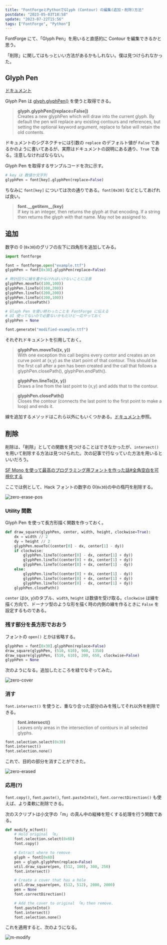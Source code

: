 ```yaml
---
title: "FontForgeとPythonでGlyph (Contour) の編集(追加・削除)方法"
postdate: "2023-05-03T18:58"
update: "2023-07-22T15:56"
tags: ["FontForge", "Python"]
---
```


FontForge にて、「Glyph Pen」を用いると直感的に Contour を編集できるかと思う。

「削除」に関してはもっといい方法があるかもしれない。僕は見つけられなかった。

## Glyph Pen

[ドキュメント](https://fontforge.org/docs/scripting/python/fontforge.html#glyph-pen)

Glyph Pen は [glyph.glyphPen()](https://fontforge.org/docs/scripting/python/fontforge.html#fontforge.glyph.glyphPen) を使うと取得できる。

> **glyph.glyphPen([replace=False])**  
> Creates a new glyphPen which will draw into the current glyph. By default the pen will replace any existing contours and references, but setting the optional keyword argument, replace to false will retain the old contents.

ドキュメントのシグネクチャには引数の `replace` のデフォルト値が `False` であるかのように書いてあるが、実際はドキュメントの説明にある通り、`True` である。注意しなければならない。

Glyph Pen を取得するサンプルコードを次に示す。

```python
# key は 数値か文字列
glyphPen = font[key].glyphPen(replace=False)
```

ちなみに `font[key]` については次の通りである。`font[0x30]` などとしてあげれば良い。

> **font.\_\_getitem\_\_(key)**  
> If key is an integer, then returns the glyph at that encoding. If a string then returns the glyph with that name. May not be assigned to.

## 追加

数字の 0 (`0x30`)のグリフの左下に四角形を追加してみる。

```python
import fontforge

font = fontforge.open("example.ttf")
glyphPen = font[0x30].glyphPen(replace=False)

# 時計回りに線を書かなければいけないことに注意
glyphPen.moveTo((100,100))
glyphPen.lineTo((100,200))
glyphPen.lineTo((200,200))
glyphPen.lineTo((200,100))
glyphPen.closePath()

# Glaph Pen を使い終わったことを FontForge に伝える
# UI 使ってないので必要ないかもだけど一応やっておく
glyphPen = None

font.generate("modified-example.ttf")
```

それぞれドキュメントを引用しておく。

> **glyphPen.moveTo((x, y))**  
> With one exception this call begins every contor and creates an on curve point at (x,y) as the start point of that contour. This should be the first call after a pen has been created and the call that follows a glyphPen.closePath(), glyphPen.endPath().

> **glyphPen.lineTo((x, y))**  
> Draws a line from the last point to (x,y) and adds that to the contour.

> **glyphPen.closePath()**  
> Closes the contour (connects the last point to the first point to make a loop) and ends it.

線を追加するメソッドはこれら以外にもいくつかある。[ドキュメント](https://fontforge.org/docs/scripting/python/fontforge.html#glyph-pen)参照。

## 削除

削除は、「削除」としての関数を見つけることはできなかったが、`intersect()` を用いて削除する方法は見つけられた。次の記事で行なっていた方法を用いるといいだろう。

[SF Mono を使って最高のプログラミング用フォントを作った話#全角空白を可視化する](https://qiita.com/delphinus/items/f472eb04ff91daf44274#3-%E5%85%A8%E8%A7%92%E7%A9%BA%E7%99%BD%E3%82%92%E5%8F%AF%E8%A6%96%E5%8C%96%E3%81%99%E3%82%8B)

ここでは例として、Hack フォントの数字の 0(`0x30`)の中の楕円を削除する。

![zero-erase-pos](./zero-erase-pos.png)

### Utility 関数

Glyph Pen を使って長方形描く関数を作っておく。

```python
def draw_square(glyphPen, center, width, height, clockwise=True):
    dx = width // 2
    dy = height // 2
    glyphPen.moveTo((center[0] - dx, center[1] - dy))
    if clockwise:
        glyphPen.lineTo((center[0] - dx, center[1] + dy))
        glyphPen.lineTo((center[0] + dx, center[1] + dy))
        glyphPen.lineTo((center[0] + dx, center[1] - dy))
    else:
        glyphPen.lineTo((center[0] + dx, center[1] - dy))
        glyphPen.lineTo((center[0] + dx, center[1] + dy))
        glyphPen.lineTo((center[0] - dx, center[1] + dy))
    glyphPen.closePath()
```

`center` は(x, y)のタプル、`width`, `height` は数値を受け取る。`clockwise` は線を描く方向で、ドーナツ型のような形を描く時の内側の線を作るときに `False` を設定するものである。

### 残す部分を長方形でおおう

フォントの `open()` とかは省略する。

```python
glyphPen = font[0x30].glyphPen(replace=False)
draw_square(glyphPen, (510, 610), 900, 1350)
draw_square(glyphPen, (510, 610), 200, 650, clockwise=False)
glyphPen = None
```

次のようになる。追加したところを緑でなぞってみた。

![zero-cover](./zero-cover.png)

### 消す

`font.intersect()` を使うと、重なり合った部分のみを残してそれ以外を削除できる。

> **font.intersect()**  
> Leaves only areas in the intersection of contours in all selected glyphs.

```python
font.selection.select(0x30)
font.intersect()
font.selection.none()
```

これで、目的の部分を消すことができた。

![zero-erased](./zero-erased.png)

### 応用(?)

`font.copy()`, `font.paste()`, `font.pasteInto()`, `font.correctDirection()` も使えば、より柔軟に削除できる。

次のスクリプトは小文字の「m」の真ん中の縦棒を短くする処理を行う関数である。

```python
def modify_m(font):
    # Hold original 「m」
    font.selection.select(0x6D)
    font.copy()

    # Extract where to remove
    glyph = font[0x6D]
    pen = glyph.glyphPen(replace=False)
    util.draw_square(pen, (512, 100), 300, 250)
    font.intersect()

    # Create a cover that has a hole
    util.draw_square(pen, (512, 512), 2000, 2000)
    pen = None
    font.correctDirection()

    # Add the cover to original 「m」then remove.
    font.pasteInto()
    font.intersect()
    font.selection.none()
```

これを適用すると、次のようになる。

![m-modify](./m-modify.png)

